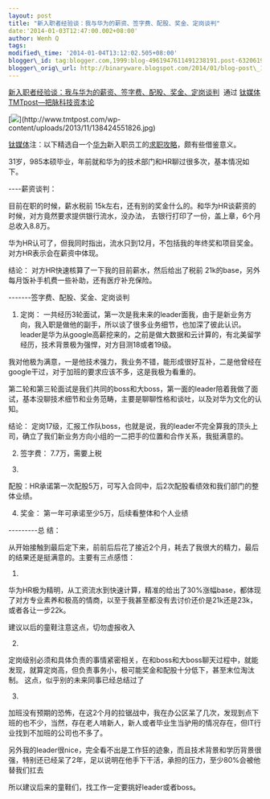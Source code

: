 ```yaml
--- 
layout: post 
title: "新入职者经验谈：我与华为的薪资、签字费、配股、奖金、定岗谈判" 
date:'2014-01-03T12:47:00.002+08:00' 
author: Wenh Q
tags:
modified\_time: '2014-01-04T13:12:02.505+08:00' 
blogger\_id: tag:blogger.com,1999:blog-4961947611491238191.post-6320619979178496205
blogger\_orig\_url: http://binaryware.blogspot.com/2014/01/blog-post\_1890.html
---
```

[新入职者经验谈：我与华为的薪资、签字费、配股、奖金、定岗谈判](http://www.tmtpost.com/87479.html)  通过
[钛媒体TMTpost—把脉科技资本论](http://www.tmtpost.com/)





[![](https://images-blogger-opensocial.googleusercontent.com/gadgets/proxy?url=http%3A%2F%2Fwww.tmtpost.com%2Fwp-content%2Fuploads%2F2013%2F11%2F138424551826.jpg&container=blogger&gadget=a&rewriteMime=image%2F*)](http://www.tmtpost.com/wp-content/uploads/2013/11/138424551826.jpg)



[钛媒体](http://www.tmtpost.com/)注：以下精选自一个[华为](http://www.tmtpost.com/tag/huawei)新入职员工的[求职攻略](http://bbs.c114.net/thread-749012-1-1.html)，颇有些借鉴意义。









31岁，985本硕毕业，年前就和华为的技术部门和HR聊过很多次，基本情况如下。



----薪资谈判：



目前在职的时候，薪水税前
15k左右，还有别的奖金什么的。和华为HR谈薪资的时候，对方竟然要求提供银行流水，没办法，
去银行打印了一份，盖上章，6个月总收入8.8万。



华为HR认可了，但我同时指出，流水只到12月，不包括我的年终奖和项目奖金。对方HR表示会在薪资中体现。



结论： 对方HR快速核算了一下我的目前薪水，然后给出了税前
21k的base，另外每月饭补手机费一些补助，还有医疗补充保险。



-------签字费、配股、奖金、定岗谈判



1. 定岗：
一共经历3轮面试，第一次是我未来的leader面我，由于是新业务方向，我入职是做他的副手，所以谈了很多业务细节，也加深了彼此认识。
leader是华为从google高薪挖来的，之前是做大数据和云计算的，有北美留学经历，技术背景极为强悍，对方目测18或者19级。



我对他极为满意，一是他技术强力，我业务不错，能形成很好互补，二是他曾经在google干过，对于加班的要求应该不多，这是我极为看重的。



第二轮和第三轮面试是我们共同的boss和大boss，第一面的leader陪着我做了面试，基本没聊技术细节和业务范畴，主要是聊聊性格和谈吐，以及对华为文化的认知。



结论：
定岗17级，汇报工作队boss，也就是说，我的leader不完全算我的顶头上司，确立了我们新业务方向小组的一二把手的位置和合作关系，我挺满意的。



2. 签字费： 7.7万，需要上税



3.
配股：HR承诺第一次配股5万，可写入合同中，后2次配股看绩效和我们部门的整体业绩。



4. 奖金： 第一年可承诺至少5万，后续看整体和个人业绩



---------总 结：



从开始接触到最后定下来，前前后后花了接近2个月，耗去了我很大的精力，最后的结果还是挺满意的。主要有三点感悟：



1.
华为HR极为精明，从工资流水到快速计算，精准的给出了30%涨幅base，都体现了对方专业素养和极高的情商，以至于我甚至都没有去讨价还价是21k还是23k，或者各让一步22k。



建议以后的童鞋注意这点，切勿虚报收入



2.
定岗级别必须和具体负责的事情紧密相关，在和boss和大boss聊天过程中，就能发现，就算定岗高，但负责事务小，极可能奖金和配股十分低下，甚至末位淘汰制。
这点，似乎别的未来同事已经总结过了



3.
加班没有预期的恐怖，在这2个月的拉锯战中，我在办公区呆了几次，发现到点下班的也不少，当然，存在老人啃新人，新人或者毕业生当驴用的情况存在，但IT行业找到不加班的公司也不多了。



另外我的leader很nice，完全看不出是工作狂的迹象，而且技术背景和学历背景很强，特别还已经呆了2年，足以说明在他手下干活，承担的压力，至少80%会被他替我们扛去



所以建议后来的童鞋们，找工作一定要挑好leader或者boss。
